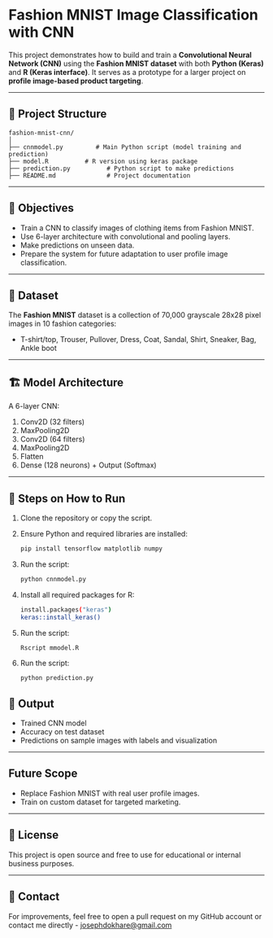 

# Fashion MNIST Image Classification with CNN

This project demonstrates how to build and train a **Convolutional Neural Network (CNN)** using the **Fashion MNIST dataset** with both **Python (Keras)** and **R (Keras interface)**. It serves as a prototype for a larger project on **profile image-based product targeting**.

---

## 📁 Project Structure

```
fashion-mnist-cnn/
│
├── cnnmodel.py         # Main Python script (model training and prediction)
├── model.R          # R version using keras package
├── prediction.py          # Python script to make predictions
├── README.md              # Project documentation
```

---

## 📌 Objectives

* Train a CNN to classify images of clothing items from Fashion MNIST.
* Use 6-layer architecture with convolutional and pooling layers.
* Make predictions on unseen data.
* Prepare the system for future adaptation to user profile image classification.

---

## 🧪 Dataset

The **Fashion MNIST** dataset is a collection of 70,000 grayscale 28x28 pixel images in 10 fashion categories:

* T-shirt/top, Trouser, Pullover, Dress, Coat, Sandal, Shirt, Sneaker, Bag, Ankle boot

---

## 🏗️ Model Architecture

A 6-layer CNN:

1. Conv2D (32 filters)
2. MaxPooling2D
3. Conv2D (64 filters)
4. MaxPooling2D
5. Flatten
6. Dense (128 neurons) + Output (Softmax)

---

## 🚀 Steps on How to Run

1. Clone the repository or copy the script.
2. Ensure Python and required libraries are installed:

   ```bash
   pip install tensorflow matplotlib numpy
3. Run the script:

   ```bash
   python cnnmodel.py
   ```
4. Install all required packages for R:

   ```bash
   install.packages("keras")
   keras::install_keras()
5. Run the script:

   ```bash
   Rscript mmodel.R
6. Run the script:

   ```bash
   python prediction.py
   ```

## 🧾 Output

* Trained CNN model
* Accuracy on test dataset
* Predictions on sample images with labels and visualization

---

## Future Scope

* Replace Fashion MNIST with real user profile images.
* Train on custom dataset for targeted marketing.

---
## 📄 License

This project is open source and free to use for educational or internal business purposes.

---

## 💬 Contact

For improvements, feel free to open a pull request on my GitHub account or contact me directly - josephdokhare@gmail.com

